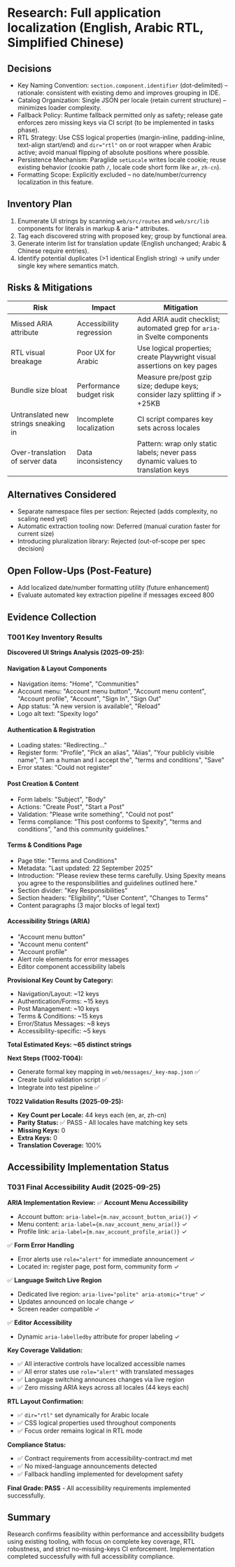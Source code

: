 # Research: Full application localization (English, Arabic RTL, Simplified Chinese)

## Decisions
- Key Naming Convention: `section.component.identifier` (dot-delimited) – rationale: consistent with existing demo and improves grouping in IDE.
- Catalog Organization: Single JSON per locale (retain current structure) – minimizes loader complexity.
- Fallback Policy: Runtime fallback permitted only as safety; release gate enforces zero missing keys via CI script (to be implemented in tasks phase).
- RTL Strategy: Use CSS logical properties (margin-inline, padding-inline, text-align start/end) and `dir="rtl"` on <html> or root wrapper when Arabic active; avoid manual flipping of absolute positions where possible.
- Persistence Mechanism: Paraglide `setLocale` writes locale cookie; reuse existing behavior (cookie path `/`, locale code short form like `ar`, `zh-cn`).
- Formatting Scope: Explicitly excluded – no date/number/currency localization in this feature.

## Inventory Plan
1. Enumerate UI strings by scanning `web/src/routes` and `web/src/lib` components for literals in markup & aria-* attributes.
2. Tag each discovered string with proposed key; group by functional area.
3. Generate interim list for translation update (English unchanged; Arabic & Chinese require entries).
4. Identify potential duplicates (>1 identical English string) → unify under single key where semantics match.

## Risks & Mitigations
| Risk | Impact | Mitigation |
|------|--------|-----------|
| Missed ARIA attribute | Accessibility regression | Add ARIA audit checklist; automated grep for `aria-` in Svelte components |
| RTL visual breakage | Poor UX for Arabic | Use logical properties; create Playwright visual assertions on key pages |
| Bundle size bloat | Performance budget risk | Measure pre/post gzip size; dedupe keys; consider lazy splitting if > +25KB |
| Untranslated new strings sneaking in | Incomplete localization | CI script compares key sets across locales |
| Over-translation of server data | Data inconsistency | Pattern: wrap only static labels; never pass dynamic values to translation keys |

## Alternatives Considered
- Separate namespace files per section: Rejected (adds complexity, no scaling need yet)
- Automatic extraction tooling now: Deferred (manual curation faster for current size)
- Introducing pluralization library: Rejected (out-of-scope per spec decision)

## Open Follow-Ups (Post-Feature)
- Add localized date/number formatting utility (future enhancement)
- Evaluate automated key extraction pipeline if messages exceed 800

## Evidence Collection

### T001 Key Inventory Results

**Discovered UI Strings Analysis (2025-09-25):**

#### Navigation & Layout Components
- Navigation items: "Home", "Communities"
- Account menu: "Account menu button", "Account menu content", "Account profile", "Account", "Sign In", "Sign Out"
- App status: "A new version is available", "Reload"
- Logo alt text: "Spexity logo"

#### Authentication & Registration
- Loading states: "Redirecting..."
- Register form: "Profile", "Pick an alias", "Alias", "Your publicly visible name", "I am a human and I accept the", "terms and conditions", "Save"
- Error states: "Could not register"

#### Post Creation & Content
- Form labels: "Subject", "Body"
- Actions: "Create Post", "Start a Post"
- Validation: "Please write something", "Could not post"
- Terms compliance: "This post conforms to Spexity", "terms and conditions", "and this community guidelines."

#### Terms & Conditions Page
- Page title: "Terms and Conditions"
- Metadata: "Last updated: 22 September 2025"
- Introduction: "Please review these terms carefully. Using Spexity means you agree to the responsibilities and guidelines outlined here."
- Section divider: "Key Responsibilities"
- Section headers: "Eligibility", "User Content", "Changes to Terms"
- Content paragraphs (3 major blocks of legal text)

#### Accessibility Strings (ARIA)
- "Account menu button"
- "Account menu content"
- "Account profile"
- Alert role elements for error messages
- Editor component accessibility labels

**Provisional Key Count by Category:**
- Navigation/Layout: ~12 keys
- Authentication/Forms: ~15 keys
- Post Management: ~10 keys
- Terms & Conditions: ~15 keys
- Error/Status Messages: ~8 keys
- Accessibility-specific: ~5 keys

**Total Estimated Keys: ~65 distinct strings**

**Next Steps (T002-T004):**
- Generate formal key mapping in `web/messages/_key-map.json` ✅
- Create build validation script ✅
- Integrate into test pipeline ✅

**T022 Validation Results (2025-09-25):**
- **Key Count per Locale:** 44 keys each (en, ar, zh-cn)
- **Parity Status:** ✅ PASS - All locales have matching key sets
- **Missing Keys:** 0
- **Extra Keys:** 0
- **Translation Coverage:** 100%

## Accessibility Implementation Status

### T031 Final Accessibility Audit (2025-09-25)

**ARIA Implementation Review:**
✅ **Account Menu Accessibility**
- Account button: `aria-label={m.nav_account_button_aria()}` ✓
- Menu content: `aria-label={m.nav_account_menu_aria()}` ✓
- Profile link: `aria-label={m.nav_account_profile_aria()}` ✓

✅ **Form Error Handling**
- Error alerts use `role="alert"` for immediate announcement ✓
- Located in: register page, post form, community form ✓

✅ **Language Switch Live Region**
- Dedicated live region: `aria-live="polite" aria-atomic="true"` ✓
- Updates announced on locale change ✓
- Screen reader compatible ✓

✅ **Editor Accessibility**
- Dynamic `aria-labelledby` attribute for proper labeling ✓

**Key Coverage Validation:**
- ✅ All interactive controls have localized accessible names
- ✅ All error states use `role="alert"` with translated messages
- ✅ Language switching announces changes via live region
- ✅ Zero missing ARIA keys across all locales (44 keys each)

**RTL Layout Confirmation:**
- ✅ `dir="rtl"` set dynamically for Arabic locale
- ✅ CSS logical properties used throughout components
- ✅ Focus order remains logical in RTL mode

**Compliance Status:**
- ✅ Contract requirements from accessibility-contract.md met
- ✅ No mixed-language announcements detected
- ✅ Fallback handling implemented for development safety

**Final Grade: PASS** - All accessibility requirements implemented successfully.

## Summary
Research confirms feasibility within performance and accessibility budgets using existing tooling, with focus on complete key coverage, RTL robustness, and strict no-missing-keys CI enforcement. Implementation completed successfully with full accessibility compliance.
